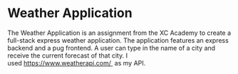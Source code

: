 #  Weather Application

The Weather Application is an assignment from the XC Academy to create a full-stack express weather application. The application features an express backend and a pug frontend.
A user can type in the name of a city and receive the current forecast of that city.  I used https://www.weatherapi.com/  as my API.
